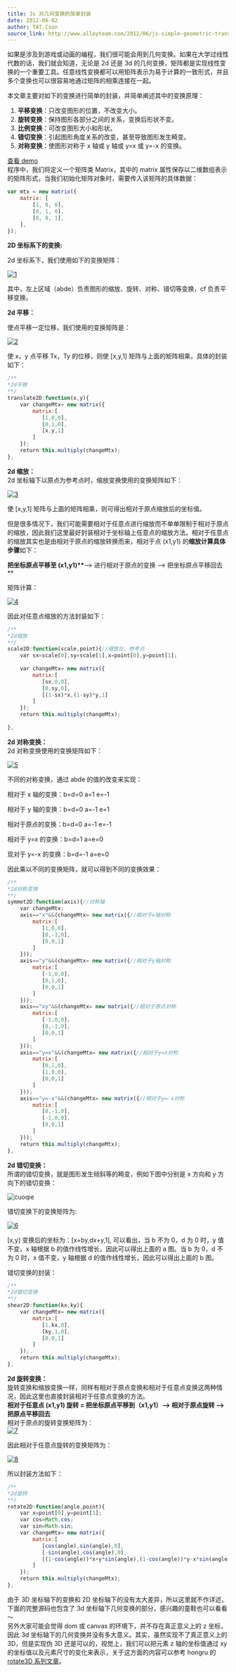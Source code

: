 ```yaml
---
title: Js 对几何变换的简单封装
date: 2012-06-02
author: TAT.Cson
source_link: http://www.alloyteam.com/2012/06/js-simple-geometric-transformation-the-package/
---
```


<!-- {% raw %} - for jekyll -->

如果是涉及到游戏或动画的编程，我们很可能会用到几何变换。如果在大学过线性代数的话，我们就会知道，无论是 2d 还是 3d 的几何变换，矩阵都是实现线性变换的一个重要工具。任意线性变换都可以用矩阵表示为易于计算的一致形式，并且多个变换也可以很容易地通过矩阵的相乘连接在一起。

本文章主要对如下的变换进行简单的封装，并简单阐述其中的变换原理：

1.  **平移变换**：只改变图形的位置，不改变大小。
2.  **旋转变换**：保持图形各部分之间的关系，变换后形状不变。
3.  **比例变换**：可改变图形大小和形状。
4.  **错切变换**：引起图形角度关系的改变，甚至导致图形发生畸变。
5.  **对称变换**：使图形对称于 x 轴或 y 轴或 y=x 或 y=-x 的变换。

[查看 demo](http://www.alloyteam.com/wp-content/uploads/2012/06/main.html "查看 demo")  
程序中，我们将定义一个矩阵类 Matrix，其中的 matrix 属性保存以二维数组表示的矩阵形式，当我们初始化矩阵对象时，需要传入该矩阵的具体数据：

```javascript
var mtx = new matrix({
    matrix: [
        [1, 0, 0],
        [0, 1, 0],
        [0, 0, 1],
    ],
});
```

**2D 坐标系下的变换:**

2d 坐标系下，我们使用如下的变换矩阵：

[![](http://www.alloyteam.com/wp-content/uploads/2012/06/1.jpg "1")](http://www.alloyteam.com/wp-content/uploads/2012/06/1.jpg)

其中，左上区域（abde）负责图形的缩放、旋转、对称、错切等变换，cf 负责平移变换。

**2d 平移：**

使点平移一定位移，我们使用的变换矩阵是：

[![](http://www.alloyteam.com/wp-content/uploads/2012/06/21.jpg "2")](http://www.alloyteam.com/wp-content/uploads/2012/06/21.jpg)

使 x，y 点平移 Tx，Ty 的位移，则使 \[x,y,1] 矩阵与上面的矩阵相乘，具体的封装如下：

```javascript
/**
*2d平移
**/
translate2D:function(x,y){
    var changeMtx= new matrix({
        matrix:[
           [1,0,0],
           [0,1,0],
           [x,y,1]
        ]
    });
    return this.multiply(changeMtx);
},
```

**2d 缩放：**  
2d 坐标轴下以原点为参考点时，缩放变换使用的变换矩阵如下：

[![](http://www.alloyteam.com/wp-content/uploads/2012/06/3.jpg "3")](http://www.alloyteam.com/wp-content/uploads/2012/06/3.jpg)

使 \[x,y,1] 矩阵与上面的矩阵相乘，则可得出相对于原点缩放后的坐标值。

但是很多情况下，我们可能需要相对于任意点进行缩放而不单单限制于相对于原点的缩放，因此我们这里最好封装相对于坐标轴上任意点的缩放方法。相对于任意点的缩放其实也是由相对于原点的缩放转换而来，相对于点 (x1,y1) 的**缩放计算具体步骤**如下：

**把坐标原点平移至 (x1,y1)\*\***--> 进行相对于原点的变换 --> 把坐标原点平移回去 \*\*

矩阵计算：

[![](http://www.alloyteam.com/wp-content/uploads/2012/06/41-300x77.jpg "4")](http://www.alloyteam.com/wp-content/uploads/2012/06/41.jpg)

因此对任意点缩放的方法封装如下：

```javascript
/**
*2d缩放
**/
scale2D:function(scale,point){//缩放比，参考点
    var sx=scale[0],sy=scale[1],x=point[0],y=point[1];
 
    var changeMtx= new matrix({
        matrix:[
           [sx,0,0],
           [0,sy,0],
           [(1-sx)*x,(1-sy)*y,1]
        ]
    });
    return this.multiply(changeMtx);                
 
},
```

**2d 对称变换：**  
2d 对称变换使用的变换矩阵如下：

[![](http://www.alloyteam.com/wp-content/uploads/2012/06/5.jpg "5")](http://www.alloyteam.com/wp-content/uploads/2012/06/5.jpg)

不同的对称变换，通过 abde 的值的改变来实现：

相对于 x 轴的变换：b=d=0 a=1 e=-1

相对于 y 轴的变换：b=d=0 a=-1 e=1

相对于原点的变换：b=d=0 a=-1 e=-1

相对于 y=x 的变换：b=d=1 a=e=0

现对于 y=-x 的变换：b=d=-1 a=e=0

因此乘以不同的变换矩阵，就可以得到不同的变换效果：

```javascript
/**
*2d对称变换
**/
symmet2D:function(axis){//对称轴
    var changeMtx;
    axis=="x"&&(changeMtx= new matrix({//相对于x轴对称
        matrix:[
           [1,0,0],
           [0,-1,0],
           [0,0,1]
        ]
    }));
    axis=="y"&&(changeMtx= new matrix({//相对于y轴对称
        matrix:[
           [-1,0,0],
           [0,1,0],
           [0,0,1]
        ]
    }));
    axis=="xy"&&(changeMtx= new matrix({//相对于原点对称
        matrix:[
           [-1,0,0],
           [0,-1,0],
           [0,0,1]
        ]
    }));
    axis=="y=x"&&(changeMtx= new matrix({//相对于y=x对称
        matrix:[
           [0,1,0],
           [1,0,0],
           [0,0,1]
        ]
    }));
    axis=="y=-x"&&(changeMtx= new matrix({//相对于y=-x对称
        matrix:[
           [0,-1,0],
           [-1,0,0],
           [0,0,1]
        ]
    }));
    return this.multiply(changeMtx);
},
```

**2d 错切变换：**  
所谓的错切变换，就是图形发生倾斜等的畸变，例如下图中分别是 x 方向和 y 方向下的错切变换：

![](http://pic002.cnblogs.com/images/2012/273330/2012050617505635.jpg "cuoqie")

错切变换下的变换矩阵为:

[![](http://www.alloyteam.com/wp-content/uploads/2012/06/6.jpg "6")](http://www.alloyteam.com/wp-content/uploads/2012/06/6.jpg)

\[x,y] 变换后的坐标为：\[x+by,dx+y,1], 可以看出，当 b 不为 0，d 为 0 时，y 值不变，x 轴根据 b 的值作线性增长，因此可以得出上面的 a 图。当 b 为 0，d 不为 0 时，x 值不变，y 轴根据 d 的值作线性增长，因此可以得出上面的 b 图。

错切变换的封装：

```javascript
/**
*2d错切变换
**/
shear2D:function(kx,ky){
    var changeMtx= new matrix({
        matrix:[
           [1,kx,0],
           [ky,1,0],
           [0,0,1]
        ]
    });
    return this.multiply(changeMtx);
},
```

**2d 旋转变换：**  
旋转变换和缩放变换一样，同样有相对于原点变换和相对于任意点变换这两种情况，因此这里也直接封装相对于任意点变换的方法。  
**相对于任意点 (x1,y1) 旋转 = 把坐标原点平移到（x1,y1）--> 相对于原点旋转 --> 把原点平移回去**  
相对于原点的旋转变换矩阵为：  
[![](http://www.alloyteam.com/wp-content/uploads/2012/06/7.jpg "7")](http://www.alloyteam.com/wp-content/uploads/2012/06/7.jpg)

因此相对于任意点旋转的变换矩阵为：

[![](http://www.alloyteam.com/wp-content/uploads/2012/06/8-300x76.jpg "8")](http://www.alloyteam.com/wp-content/uploads/2012/06/8.jpg)

所以封装方法如下：

```javascript
/**
*2d旋转
**/
rotate2D:function(angle,point){
    var x=point[0],y=point[1];
    var cos=Math.cos;
    var sin=Math.sin;
    var changeMtx= new matrix({
        matrix:[
           [cos(angle),sin(angle),0],
           [-sin(angle),cos(angle),0],
           [(1-cos(angle))*x+y*sin(angle),(1-cos(angle))*y-x*sin(angle),1]
        ]
    });
    return this.multiply(changeMtx);
},
```

由于 3D 坐标轴下的变换和 2D 坐标轴下的没有太大差异，所以这里就不作详述，下面的完整源码也包含了 3d 坐标轴下几何变换的部分，感兴趣的童鞋也可以看看～  
另外大家可能会觉得 dom 或 canvas 的环境下，并不存在真正意义上的 z 坐标，因此 3d 坐标轴下的几何变换并没有多大意义。其实，虽然实现不了真正意义上的 3D，但是实现伪 3D 还是可以的，视觉上，我们可以把元素 z 轴的坐标值通过 xy 的坐标值以及元素尺寸的变化来表示，关于这方面的内容可以参考 hongru 的 [rotate3D 系列文章](http://www.cnblogs.com/hongru/archive/2011/09/12/2174187.html "rotate3D 系列文章")。

<!-- {% endraw %} - for jekyll -->